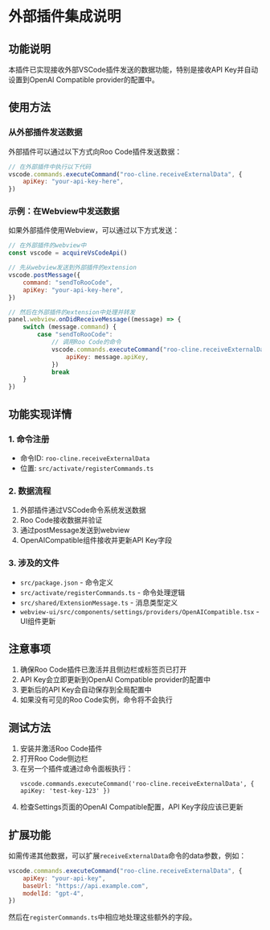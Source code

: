 # 外部插件集成说明

## 功能说明

本插件已实现接收外部VSCode插件发送的数据功能，特别是接收API Key并自动设置到OpenAI Compatible provider的配置中。

## 使用方法

### 从外部插件发送数据

外部插件可以通过以下方式向Roo Code插件发送数据：

```javascript
// 在外部插件中执行以下代码
vscode.commands.executeCommand("roo-cline.receiveExternalData", {
	apiKey: "your-api-key-here",
})
```

### 示例：在Webview中发送数据

如果外部插件使用Webview，可以通过以下方式发送：

```javascript
// 在外部插件的webview中
const vscode = acquireVsCodeApi()

// 先从webview发送到外部插件的extension
vscode.postMessage({
	command: "sendToRooCode",
	apiKey: "your-api-key-here",
})

// 然后在外部插件的extension中处理并转发
panel.webview.onDidReceiveMessage((message) => {
	switch (message.command) {
		case "sendToRooCode":
			// 调用Roo Code的命令
			vscode.commands.executeCommand("roo-cline.receiveExternalData", {
				apiKey: message.apiKey,
			})
			break
	}
})
```

## 功能实现详情

### 1. 命令注册

- 命令ID: `roo-cline.receiveExternalData`
- 位置: `src/activate/registerCommands.ts`

### 2. 数据流程

1. 外部插件通过VSCode命令系统发送数据
2. Roo Code接收数据并验证
3. 通过postMessage发送到webview
4. OpenAICompatible组件接收并更新API Key字段

### 3. 涉及的文件

- `src/package.json` - 命令定义
- `src/activate/registerCommands.ts` - 命令处理逻辑
- `src/shared/ExtensionMessage.ts` - 消息类型定义
- `webview-ui/src/components/settings/providers/OpenAICompatible.tsx` - UI组件更新

## 注意事项

1. 确保Roo Code插件已激活并且侧边栏或标签页已打开
2. API Key会立即更新到OpenAI Compatible provider的配置中
3. 更新后的API Key会自动保存到全局配置中
4. 如果没有可见的Roo Code实例，命令将不会执行

## 测试方法

1. 安装并激活Roo Code插件
2. 打开Roo Code侧边栏
3. 在另一个插件或通过命令面板执行：
    ```
    vscode.commands.executeCommand('roo-cline.receiveExternalData', { apiKey: 'test-key-123' })
    ```
4. 检查Settings页面的OpenAI Compatible配置，API Key字段应该已更新

## 扩展功能

如需传递其他数据，可以扩展`receiveExternalData`命令的data参数，例如：

```javascript
vscode.commands.executeCommand("roo-cline.receiveExternalData", {
	apiKey: "your-api-key",
	baseUrl: "https://api.example.com",
	modelId: "gpt-4",
})
```

然后在`registerCommands.ts`中相应地处理这些额外的字段。

